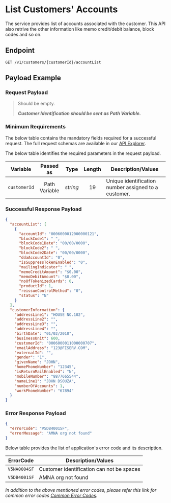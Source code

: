 # List Customers' Accounts

The service provides list of accounts associated with the customer. This API also retrive the other information like memo credit/debit balance, block codes and so on.

## Endpoint

`GET /v1/customers/{customerId}/accountList`

## Payload Example

### Request Payload

>Should be empty.  
>
>***Customer Identification should be sent as Path Variable.***  

### Minimum Requirements

The below table contains the mandatory fields required for a successful request. The full request schemas are available in our [API Explorer](../api/?type=get&path=/v1/customers/{customerId}/accountList).

The below table identifies the required parameters in the request payload.

| Variable | Passed as | Type | Length | Description/Values |
| -------- | :-------: | :--: | :------------: | ------------------ |
| `customerId` | Path Variable | *string* | 19 | Unique identification number assigned to a customer. |

### Successful Response Payload

```json
{
  "accountList": [
    {
      "accountId": "0006000012000000121",
      "blockCode1": " ",
      "blockCode1Date": "00/00/0000",
      "blockCode2": " ",
      "blockCode2Date": "00/00/0000",
      "ddaAccountId": "0",
      "isSuppressTokenEnabled": "0",
      "mailingIndicator": " ",
      "memoCreditAmount": "$0.00",
      "memoDebitAmount": "$0.00",
      "noOfTokenizedCards": 0,
      "productId": 1,
      "reissueControlMethod": "0",
      "status": "N"
    }
  ],
  "customerInformation": {
    "addressLine1": "HOUSE NO.102",
    "addressLine2": "",
    "addressLine3": "",
    "addressLine4": "",
    "birthDate": "01/02/2010",
    "businessUnit": 600,
    "customerId": "0006000011000000707",
    "emailAddress": "123@FISERV.COM",
    "externalId": "",
    "gender": "1",
    "givenName": "JOHN",
    "homePhoneNumber": "12345",
    "isReturnMailEnabled": "N",
    "mobileNumber": "8877665544",
    "nameLine1": "JOHN DSOUZA",
    "numberOfAccounts": 1,
    "workPhoneNumber": "67894"
  }
}
```

### Error Response Payload

```json
{
  "errorCode": "V5DB4001SF",
  "errorMessage": "AMNA org not found"  
}
```

Below table provides the list of application's error code and its description.

| ErrorCode |  Description/Values |
| --------  | ------------------ |
| `V5NA0004SF` | Customer identification can not be spaces |
| `V5DB4001SF` |AMNA org not found|

*In addition to the above mentioned error codes, please refer this link for common error codes [Common Error Codes](..docs/?path=docs/common-error-codes.md).*
